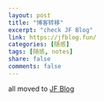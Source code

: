 ```yaml
---
layout: post
title: "博客转移"
excerpt: "check JF Blog"
link: https://jfblog.fun/
categories: [随感]
tags: [随感, notes]
share: false
comments: false
---
```


all moved to [JF Blog](https://jfblog.fun/)

